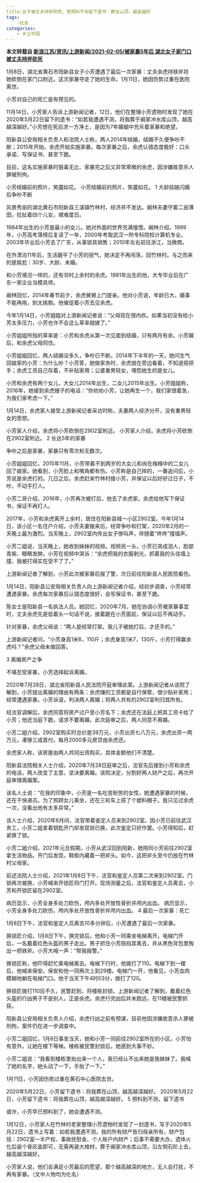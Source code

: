 ```yaml
---
title:女子被丈夫持斧砍死，曾预料不测留下遗书：葬在山顶，越高越好
tags:
	-社会
categories:
    - 乡土中国
---
```


**本文转载自 [新浪江苏/资讯/上游新闻/2021-02-05/被家暴5年后 湖北女子家门口被丈夫持斧砍死](https://jiangsu.sina.cn/news/2021-01-15/detail-ikftpnnx7359961.d.html)**

1月8日，湖北省黄石市阳新县女子小芳遭遇了最后一次家暴：丈夫余虎持铁斧将她砍倒在家门口附近。这次家暴夺走了她的生命。1月11日，她因伤势过重在医院离世。

小芳对自己的死亡是有预见的。

11月14日，小芳家人告诉上游新闻记者，12日，他们在整理小芳遗物时发现了她在2020年5月22日留下的遗书：“如若我遭遇不测，将我葬于阚家冲水库山顶，越高越深越好。”小芳想在死后求一方净土，是因为7年婚姻中充斥着家暴和绝望。

阳新县公安局相关负责人和法院人士称，两人2014年结婚，结婚不久便争吵不断；2015年开始，余虎开始实施家暴。每次家暴之后，余虎认错态度极好：口头承诺、写保证书、甚至下跪。

目前，这名实施家暴时狠毒无比、家暴完之后又异常卑微的余虎，因涉嫌故意杀人罪被刑拘。

小芳结婚前的照片，笑靥如花。 
小芳结婚前的照片，笑靥如花。
1 大龄姑娘闪婚后争吵不断

风景秀丽的湖北黄石市阳新县三溪镇竹林村，经济并不发达。阚林夫妻守着二亩薄田，拉扯着四个儿女，艰难度日。

1984年出生的小芳是最小的女儿，她对外面的世界充满憧憬。阚林介绍，1999年，小芳高考落榜后复读了一年，2000年考取武汉一所专科院校计算机专业。2003年毕业后小芳去了广东，从事锁具销售；2010年左右前往浙江，当微商。

在外漂泊11年后，生活磨平了小芳的锐气，她决定不再闯荡，回竹林村。与之而来的是尴尬：30岁、大龄、未婚。

和小芳境况一样的，还有邻村上余村的余虎。1981年出生的他，大专毕业后在广东一家企业当模具师。

阚林回忆，2014年春节前夕，余虎舅舅上门提亲。他对小芳说，年龄已大，婚事不能再拖，别太挑剔。他催促着小芳去见余虎。

今年1月14日，小芳姐姐对上游新闻记者说：“父母现在很内疚。如果当初没有给小芳太多压力，小芳也许不会这么草率就嫁了。”

小芳姐姐所指的草率是：小芳和余虎从第一次见面到结婚，只有两月有余。小芳婚后，和余虎父母同住。

小芳姐姐回忆，两人结婚没多久，争吵已不断。2014年下半年的一天，她问生气回娘家的小芳：为什么吵？小芳答，她做家务时，余虎就在旁边看着，不知道搭把手；余虎工资自己存着，不补贴家用；公婆重男轻女，埋怨她生的是女儿。

小芳和余虎有两个女儿，大女儿2014年出生，二女儿2015年出生。小芳姐姐称，2016年，她接到余虎嫂子的电话：“你劝劝小芳，让她再生一个，我们家很着急，为我们家考虑一下。”

1月14日，余虎家人接受上游新闻记者采访时称，夫妻两人经济分开，没有重男轻女的思想。

小芳家人介绍，余虎将小芳砍倒在2902室附近。 
小芳家人介绍，余虎将小芳砍倒在2902室附近。
2 长达5年的家暴

争吵之后是家暴，家暴只有零次和无数次。

小芳姐姐回忆，2015年11月，小芳带着不到两岁的大女儿和尚在襁褓中的二女儿回了娘家。她看到，小芳脸上和嘴角都有伤。小芳称是自己摔的，一番追问后，小芳说是余虎打的。几日之后，余虎赶来竹林村接小芳，并保证以后好好过日子，不吵，不动手打人。

小芳二哥介绍，2016年，小芳再次被打后，他去了余虎家。余虎给他写下保证书，保证不再打人。

2017年，小芳和余虎离开上余村，居住在阳新县城一小区2902室。今年1月14日，该小区一名住户介绍，小芳夫妻搬来后，经常争吵和打架，2020年2月的一天晚上最为激烈。当天晚上，2902室内传出女子惨叫声，伴随着“咚咚”撞墙声。

小芳二姐说，当天晚上，她收到妹妹的视频。视频另一头，小芳已哭成泪人，脸部青紫、眼睛发肿。小芳在视频中哭诉：“余虎把我的衣服剥光，抓着我的头往墙上撞，我被打得实在受不了了。”

上游新闻记者了解到，小芳此次被家暴后报了警，次日前往阳新县人民医院看伤。

1月14日，阳新县公安局相关负责人向上游新闻记者介绍，经初步调查，小芳经常遭遇家暴。余虎每次家暴后认错态度很好，会写保证书，甚至下跪。

陈女士是阳新县一名执法人员。她回忆，2020年7月，她在协调小芳被家暴事宜时，丈夫余虎先是低着头一句话不说，接着跪在小芳面前，保证以后不再动手。

针对家暴，余虎父母说：“两人是经常打架。我儿子被她打后，才还手的。”

上游新闻记者问，“小芳身高1米6，110斤；余虎身高1米7，130斤，小芳打得赢余虎吗？”余虎父母未做回答。

3 离婚房产之争

不堪忍受家暴，小芳选择起诉离婚。

2020年7月28日，湖北省阳新县人民法院开庭审理此案。上游新闻记者从该院了解到，小芳提出离婚的理由有两条：余虎赚的工资都是自行保管，很少贴补家用；经常遭遇家暴。小芳诉请，判决两人离婚；将两人共有的2902室判归其所有。

经法官调解后，余虎同意将房产过户至小芳名下；余虎还在法庭上把其工资卡给了小芳；他还当庭下跪，请求不要离婚。此次庭审之后，两人同意不离婚。

小芳二姐介绍，2902室购买时总价是39万元，小芳出资七八万元，余虎出资一两万元，凑够三成首付。每月2000多元房贷由余虎还。

余虎家人称，该房屋由两人共同出资购买，具体金额他们不清楚。

阳新县法院相关人士介绍，2020年7月28日庭审之后，法官先后接到小芳和余虎的电话，两人改变了主意，坚决要离婚。该院决定，分割好两人财产之后，再次开庭审理离婚案。

该名人士说：“在我的印象中，小芳是一名吃苦耐劳的女性，她遭遇家暴的时候，还在干快递员。为了照顾女儿乘坐，还在三轮车上搭了个塑料棚子。我只见过余虎一次，没看出他有太多异常。”

该人士介绍，2020年8月间，法官带着鉴定人员来到2902室。因小芳已前往武汉务工，小芳二姐拿着钥匙开门却发现锁已换，此次鉴定只好作罢。小芳得知后，赶紧换了锁。

小芳二姐介绍，2021年元旦假期，小芳从武汉回到阳新，她陪同小芳前往2902室拿生活物品。开门后发现，鞋柜内藏着一把斧头。如今，这把斧头至今仍放在竹林村父母家。

前述法院人士介绍，2021年1月8日下午，法官和鉴定人员第二次来到2902室。门锁再次被换，小芳喊来开锁匠将门打开。现场测量之后，法官和鉴定人员离去，小芳和开锁匠留在2902室。

病历显示，小芳全身多处刀砍伤，颅内多处开放性骨折并颅内出血。 
病历显示，小芳全身多处刀砍伤，颅内多处开放性骨折并颅内出血。
4 最后一次家暴：死亡

1月8日下午，法官和鉴定人员离去10多分钟后，小芳遭遇了最后一次家暴。

换锁匠介绍，1月8日下午，换完锁后，他和小芳一同乘坐电梯离开。电梯门开后，一名戴着红色头盔的男子走出。男子抓住小芳阻挡其离去，并从黑色背包里掏出一把铁斧。小芳大喊一声：“帮我报警。”

换锁匠称，他吓得赶忙乘电梯离去。电梯下行时，他拨打了110。电梯下到一楼后，他喊来保安。保安和他一同再次上到29楼。电梯门一开，他看见，小芳血肉模糊地躺在电梯门口。他于当天下午4时03分，拨打了120。

换锁匠拨打110后不久，民警赶到，将楼栋封锁。上游新闻记者了解到，戴着红色头盔的行凶男子不是别人，正是余虎。余虎行完凶后并未跑远，在11楼被民警抓获。

阳新县公安局相关负责人介绍，余虎行凶之前有预谋，目前他因涉嫌故意杀人罪被刑拘，案件仍在进一步调查中。

小芳二姐回忆，1月8日事发当天，她和小芳一同前往2902室所在的小区。小芳怕有意外，让她在楼下等候。楼栋被民警封锁后，她感到大事不妙。

小芳二姐说：“我看到楼栋里抬出来一个人，我已经认不出来她是我妹妹了。我喊了她的名字，她头动了一下，手抬了一下。”

1月11日，小芳因伤势过重在黄石中心医院去世。

2020年5月22日，小芳留下遗书：将我葬在山顶，越高越深越好。 
2020年5月22日，小芳留下遗书：将我葬在山顶，越高越深越好。
5 预料到不测，留下遗书

或许，小芳早已预料到了，她会遭遇不测。

1月12日，小芳家人在竹林村老家整理小芳遗物时发现了一封遗书，写于2020年5月22日，遗书上写着：如若我遭遇不测，我的所有财产皆归母亲所有，财产包括：2902室一半产权、事故抚慰金、个人账户内财产；后事不需要大办，遗体火化后装个骨灰盒即可，无需再装大棺材，葬于阚家冲水库山顶，沿左侧石阶上去，越高越深越好。

小芳家人说，他们会满足小芳最后的愿望，那个越高越深的地方，无人会打扰，不再有家暴。（文中人物均为化名）